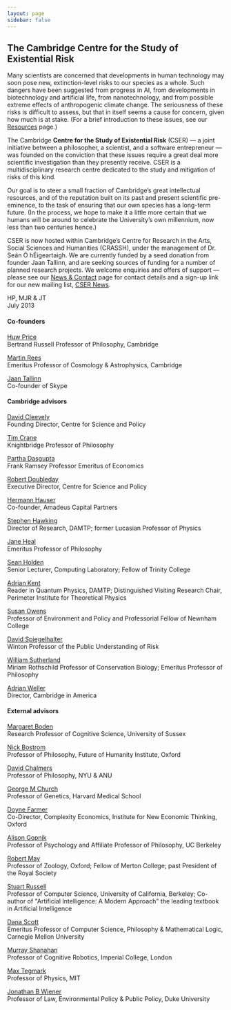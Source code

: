 ```yaml
---
layout: page
sidebar: false
---
```


## The Cambridge Centre for the Study of Existential Risk

Many scientists are concerned that developments in human technology may soon pose new, extinction-level risks to our species as a whole. Such dangers have been suggested from progress in AI, from developments in biotechnology and artificial life, from nanotechnology, and from possible extreme effects of anthropogenic climate change. The seriousness of these risks is difficult to assess, but that in itself seems a cause for concern, given how much is at stake. (For a brief introduction to these issues, see our [Resources](resources.html) page.)
 
The Cambridge **Centre for the Study of Existential Risk** (CSER) — a joint initiative between a philosopher, a scientist, and a software entrepreneur — was founded on the conviction that these issues require a great deal more scientific investigation than they presently receive. CSER is a multidisciplinary research centre dedicated to the study and mitigation of risks of this kind.
 
Our goal is to steer a small fraction of Cambridge’s great intellectual resources, and of the reputation built on its past and present scientific pre-eminence, to the task of ensuring that our own species has a long-term future. (In the process, we hope to make it a little more certain that we humans will be around to celebrate the University’s own millennium, now less than two centuries hence.)
 
CSER is now hosted within Cambridge’s Centre for Research in the Arts, Social Sciences and Humanities (CRASSH), under the management of Dr. Seán Ó hÉigeartaigh. We are currently funded by a seed donation from founder Jaan Tallinn, and are seeking sources of funding for a number of planned research projects. We welcome enquiries and offers of support — please see our [News & Contact](contact.html) page for contact details and a sign-up link for our new mailing list, [CSER News](http://eepurl.com/Cs_HD).

HP, MJR & JT<br>
July 2013

#### Co-founders

[Huw Price](http://prce.hu/w/)<br>
Bertrand Russell Professor of Philosophy, Cambridge

[Martin Rees](http://www.ast.cam.ac.uk/%7Emjr/)<br>
Emeritus Professor of Cosmology & Astrophysics, Cambridge

[Jaan Tallinn](http://www.asi.ee/team/jaan-tallinn)<br>
Co-founder of Skype


#### Cambridge advisors

[David Cleevely](http://www.csap.cam.ac.uk/network/david-cleevely/)<br>
Founding Director, Centre for Science and Policy

[Tim Crane](http://www.timcrane.com/)<br>
Knightbridge Professor of Philosophy

[Partha Dasgupta](http://www.econ.cam.ac.uk/faculty/person.html?id=dasgupta&group=faculty)<br>
Frank Ramsey Professor Emeritus of Economics

[Robert Doubleday](http://www.csap.cam.ac.uk/network/robert-doubleday/)<br>
Executive Director, Centre for Science and Policy

[Hermann Hauser](http://www.amadeuscapital.com/team/hermann.php)<br>
Co-founder, Amadeus Capital Partners

[Stephen Hawking](http://www.damtp.cam.ac.uk/people/s.w.hawking/)<br>
Director of Research, DAMTP; former Lucasian Professor of Physics

[Jane Heal](http://en.wikipedia.org/wiki/Jane_Heal)<br>
Emeritus Professor of Philosophy

[Sean Holden](http://www.cl.cam.ac.uk/%7Esbh11/)<br>
Senior Lecturer, Computing Laboratory; Fellow of Trinity College

[Adrian Kent](http://www.damtp.cam.ac.uk/people/a.p.a.kent/)<br>
Reader in Quantum Physics, DAMTP; Distinguished Visiting Research Chair, Perimeter Institute for Theoretical Physics

[Susan Owens](http://www.geog.cam.ac.uk/people/owens/)<br>
Professor of Environment and Policy and Professorial Fellow of Newnham College

[David Spiegelhalter](http://www.statslab.cam.ac.uk/Dept/People/Spiegelhalter/davids.html)<br>
Winton Professor of the Public Understanding of Risk

[William Sutherland](http://www.zoo.cam.ac.uk/zoostaff/sutherland.htm)<br>
Miriam Rothschild Professor of Conservation Biology; Emeritus Professor of Philosophy

[Adrian Weller](http://www.cantab.org/)<br>
Director, Cambridge in America


#### External advisors

[Margaret Boden](http://www.sussex.ac.uk/profiles/276)<br>
Research Professor of Cognitive Science, University of Sussex<br>

[Nick Bostrom](http://www.nickbostrom.com/)<br>
Professor of Philosophy, Future of Humanity Institute, Oxford

[David Chalmers](http://consc.net/chalmers/)<br>
Professor of Philosophy, NYU & ANU

[George M Church](http://arep.med.harvard.edu/gmc/)<br>
Professor of Genetics, Harvard Medical School

[Doyne Farmer](http://www.oxfordmartin.ox.ac.uk/people/407)<br>
Co-Director, Complexity Economics, Institute for New Economic Thinking, Oxford

[Alison Gopnik](http://www.alisongopnik.com/)<br>
Professor of Psychology and Affiliate Professor of Philosophy, UC Berkeley

[Robert May](http://www.zoo.ox.ac.uk/people/view/may_r.htm)<br>
Professor of Zoology, Oxford; Fellow of Merton College; past President of the Royal Society

[Stuart Russell](www.cs.berkeley.edu/~russell/)<br>
Professor of Computer Science, University of California, Berkeley; Co-author of "Artificial Intelligence: A Modern Approach" the leading textbook in Artificial Intelligence

[Dana Scott](http://en.wikipedia.org/wiki/Dana_Scott)<br>
Emeritus Professor of Computer Science, Philosophy & Mathematical Logic, Carnegie Mellon University

[Murray Shanahan](http://www.doc.ic.ac.uk/%7Empsha/index.html)<br>
Professor of Cognitive Robotics, Imperial College, London

[Max Tegmark](http://space.mit.edu/home/tegmark/)<br>
Professor of Physics, MIT

[Jonathan B Wiener](http://www.law.duke.edu/fac/wiener/)<br>
Professor of Law, Environmental Policy & Public Policy, Duke University
